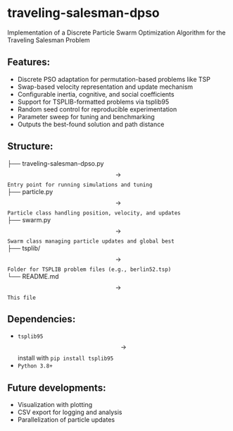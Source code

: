 # traveling-salesman-dpso
Implementation of a Discrete Particle Swarm Optimization Algorithm for the Traveling Salesman Problem

## Features:
- Discrete PSO adaptation for permutation-based problems like TSP
- Swap-based velocity representation and update mechanism
- Configurable inertia, cognitive, and social coefficients
- Support for TSPLIB-formatted problems via tsplib95
- Random seed control for reproducible experimentation
- Parameter sweep for tuning and benchmarking
- Outputs the best-found solution and path distance

## Structure:
├── traveling-salesman-dpso.py   $$\rightarrow$$ `Entry point for running simulations and tuning`<br>
├── particle.py                  $$\rightarrow$$ `Particle class handling position, velocity, and updates`<br>
├── swarm.py                     $$\rightarrow$$ `Swarm class managing particle updates and global best`<br>
├── tsplib/                      $$\rightarrow$$ `Folder for TSPLIB problem files (e.g., berlin52.tsp)`<br>
└── README.md                    $$\rightarrow$$ `This file`<br>

## Dependencies:
- `tsplib95` $$\rightarrow$$ install with `pip install tsplib95`
- `Python 3.8+`

## Future developments:
- Visualization with plotting
- CSV export for logging and analysis
- Parallelization of particle updates
